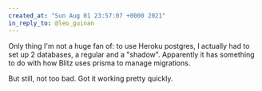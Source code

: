 ```yaml
---
created_at: "Sun Aug 01 23:57:07 +0000 2021"
in_reply_to: @leo_guinan
---
```


Only thing I'm not a huge fan of: to use Heroku postgres, I actually had to set up 2 databases, a regular and a "shadow". Apparently it has something to do with how Blitz uses prisma to manage migrations. 

But still, not too bad. Got it working pretty quickly.